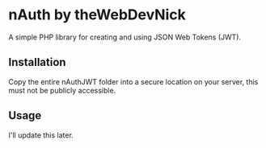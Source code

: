 # nAuth by theWebDevNick
A simple PHP library for creating and using JSON Web Tokens (JWT).

## Installation
Copy the entire nAuthJWT folder into a secure location on your server, this must not be publicly accessible.
## Usage
I'll update this later.
